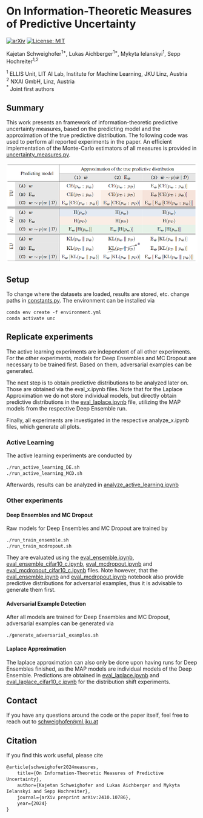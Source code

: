 # On Information-Theoretic Measures of Predictive Uncertainty

[![arXiv](https://img.shields.io/badge/arXiv-2410.10786-2ca02c.svg)](https://arxiv.org/abs/2410.10786)
[![License: MIT](https://img.shields.io/badge/License-MIT-yellow.svg)](LICENSE)

Kajetan Schweighofer<sup>1*</sup>, Lukas Aichberger<sup>1*</sup>, Mykyta Ielanskyi<sup>1</sup>, Sepp Hochreiter<sup>1,2</sup>

$^1$ ELLIS Unit, LIT AI Lab, Institute for Machine Learning, JKU Linz, Austria  
$^2$ NXAI GmbH, Linz, Austria  
$^*$ Joint first authors  

## Summary

This work presents an framework of information-theoretic predictive uncertainty measures, based on the predicting model and the approximation of the true predictive distribution.
The following code was used to perform all reported experiments in the paper.
An efficient implementation of the Monte-Carlo estimators of all measures is provided in [uncertainty_measures.py](source/utils/uncertainty_measures.py).

![Framework of Predictive Uncertainty Measures](framework.png "Framework of Predictive Uncertainty Measures")


## Setup

To change where the datasets are loaded, results are stored, etc. change paths in [constants.py](source/constants.py).
The environment can be installed via
```
conda env create -f environment.yml
conda activate unc
```

## Replicate experiments

The active learning experiments are independent of all other experiments.
For the other experiments, models for Deep Ensembles and MC Dropout are necessary to be trained first.
Based on them, adversarial examples can be generated.

The next step is to obtain predictive distributions to be analyzed later on.
Those are obtained via the eval_x.ipynb files.
Note that for the Laplace Approximation we do not store individual models, but directly obtain predictive distributions in the [eval_laplace.ipynb](eval_laplace.ipynb) file, utilizing the MAP models from the respective Deep Ensemble run.

Finally, all experiments are investigated in the respective analyze_x.ipynb files, which generate all plots.


### Active Learning

The active learning experiments are conducted by

```
./run_active_learning_DE.sh
./run_active_learning_MCD.sh
```

Afterwards, results can be analyzed in [analyze_active_learning.ipynb](analyze_active_learning.ipynb)

### Other experiments

#### Deep Ensembles and MC Dropout

Raw models for Deep Ensembles and MC Dropout are trained by

```
./run_train_ensemble.sh
./run_train_mcdropout.sh
```

They are evaluated using the [eval_ensemble.ipynb](eval_ensemble.ipynb), [eval_ensemble_cifar10_c.ipynb](eval_ensemble_cifar10_c.ipynb), [eval_mcdropout.ipynb](eval_mcdropout.ipynb) and [eval_mcdropout_cifar10_c.ipynb](eval_mcdropout_cifar10_c.ipynb) files.
Note however, that the [eval_ensemble.ipynb](eval_ensemble.ipynb) and [eval_mcdropout.ipynb](eval_mcdropout.ipynb) notebook also provide predictive distributions for adversarial examples, thus it is advisable to generate them first.

#### Adversarial Example Detection

After all models are trained for Deep Ensembles and MC Dropout, adversarial examples can be generated via

```
./generate_adversarial_examples.sh
```

#### Laplace Approximation

The laplace approximation can also only be done upon having runs for Deep Ensembles finished, as the MAP models are individual models of the Deep Ensemble.
Predictions are obtained in [eval_laplace.ipynb](eval_laplace.ipynb) and [eval_laplace_cifar10_c.ipynb](eval_laplace_cifar10_c.ipynb) for the distribution shift experiments. 

## Contact

If you have any questions around the code or the paper itself, feel free to reach out to schweighofer@ml.jku.at

## Citation

If you find this work useful, please cite

```
@article{schweighofer2024measures,
    title={On Information-Theoretic Measures of Predictive Uncertainty}, 
    author={Kajetan Schweighofer and Lukas Aichberger and Mykyta Ielanskyi and Sepp Hochreiter},
    journal={arXiv preprint arXiv:2410.10786},
    year={2024}
}
```
